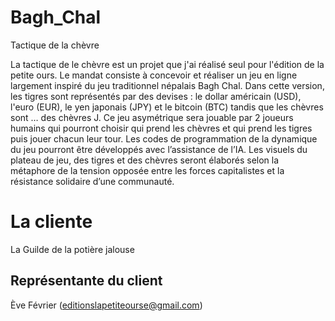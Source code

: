# Bagh_Chal
Tactique de la chèvre

La tactique de le chèvre est un projet que j'ai réalisé seul pour l'édition de la petite ours. 
Le mandat consiste à concevoir et réaliser un jeu en ligne largement inspiré du jeu traditionnel népalais Bagh Chal.
Dans cette version, les tigres sont représentés par des devises : le dollar américain (USD), l'euro (EUR), le yen
japonais (JPY) et le bitcoin (BTC) tandis que les chèvres sont … des chèvres J.
Ce jeu asymétrique sera jouable par 2 joueurs humains qui pourront choisir qui prend les chèvres et qui prend les
tigres puis jouer chacun leur tour.
Les codes de programmation de la dynamique du jeu pourront être développés avec l’assistance de l’IA.
Les visuels du plateau de jeu, des tigres et des chèvres seront élaborés selon la métaphore de la tension opposée
entre les forces capitalistes et la résistance solidaire d’une communauté.

# La cliente 
La Guilde de la potière jalouse
## Représentante du client
Ève Février (editionslapetiteourse@gmail.com)

